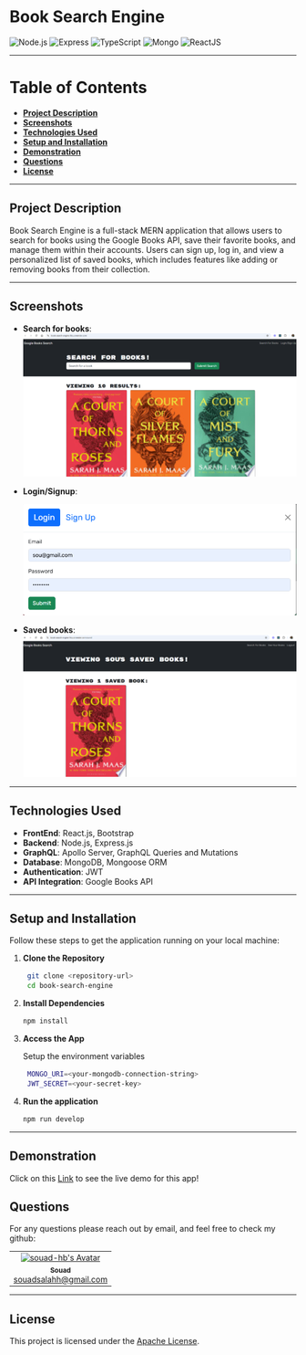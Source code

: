 # **Book Search Engine**

![Node.js](https://img.shields.io/badge/Node.js-339933?style=for-the-badge&logo=nodedotjs&logoColor=white)
![Express](https://img.shields.io/badge/Express.js-000000?style=for-the-badge&logo=express&logoColor=white)
![TypeScript](https://img.shields.io/badge/TypeScript-007ACC?style=for-the-badge&logo=typescript&logoColor=white)
![Mongo](https://img.shields.io/badge/-MongoDB-13aa52?style=for-the-badge&logo=mongodb&logoColor=white)
![ReactJS](https://img.shields.io/badge/-ReactJs-61DAFB?logo=react&logoColor=white&style=for-the-badge)

---

# Table of Contents

- [**Project Description**](#project-description)
- [**Screenshots**](#screenshots)
- [**Technologies Used**](#technologies-used)
- [**Setup and Installation**](#setup-and-installation)
- [**Demonstration**](#demonstration)
- [**Questions**](#questions)
- [**License**](#license)

---

## **Project Description**

Book Search Engine is a full-stack MERN application that allows users to search for books using the Google Books API, save their favorite books, and manage them within their accounts. Users can sign up, log in, and view a personalized list of saved books, which includes features like adding or removing books from their collection.

---

## **Screenshots**

- **Search for books**:
  ![alt text](client/assets/search.png)

- **Login/Signup**:

  ![alt text](client/assets/login.png)

- **Saved books**:
  ![alt text](client/assets/saved.png)

---

## **Technologies Used**

- **FrontEnd**: React.js, Bootstrap
- **Backend**: Node.js, Express.js
- **GraphQL**: Apollo Server, GraphQL Queries and Mutations
- **Database**: MongoDB, Mongoose ORM
- **Authentication**: JWT
- **API Integration**: Google Books API

---

## **Setup and Installation**

Follow these steps to get the application running on your local machine:

1. **Clone the Repository**

   ```bash
    git clone <repository-url>
    cd book-search-engine
   ```

2. **Install Dependencies**

   ```bash
   npm install
   ```

3. **Access the App**

   Setup the environment variables

   ```bash
    MONGO_URI=<your-mongodb-connection-string>
    JWT_SECRET=<your-secret-key>
    ```

4. **Run the application**

    ```bash
    npm run develop
    ````

---

## **Demonstration**

Click on this [Link](https://book-search-engine-9icu.onrender.com/) to see the live demo for this app!

## **Questions**

For any questions please reach out by email, and feel free to check my github:

<table>
  <tr>
    <td align="center">
      <a href="https://github.com/souad-hb">
        <img src="https://github.com/souad-hb.png?size=100" width="100px;" alt="souad-hb's Avatar"/>
        <br />
        <sub><b>Souad</b></sub>
      </a>
      <br />
      <a href="mailto:souadsalahh@gmail.com">souadsalahh@gmail.com</a>
    </td>
  </tr>
</table>

---

## **License**

This project is licensed under the [Apache License](https://opensource.org/licenses/Apache-2.0).
